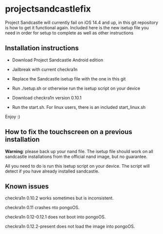 # projectsandcastlefix
Project Sandcastle will currently fail on iOS 14.4 and up, in this git repository is how to get it functional again. Included here is the new isetup file you need in order for setup to complete as well as other instructions



## Installation instructions

* Download Project Sandcastle Android edition

* Jailbreak with current checkra1n

* Replace the Sandcastle isetup file with the one in this git

* Run ./setup.sh or otherwise run the isetup script on your device

* Download checkra1n version 0.10.1

* Run the start.sh. For linux users, there is an included start_linux.sh

Enjoy :)



## How to fix the touchscreen on a previous installation

**Warning**: please back up your nand file. The isetup file should work on all sandcastle installations from the official nand image, but no guarantee.

All you need to do is run this isetup script on your device. The script will detect if you have already installed sandcastle.



## Known issues

checkra1n 0.10.2 works sometimes but is inconsistent.

checkra1n 0.11 crashes nto pongoOS.

checkra1n 0.12-0.12.1 does not boot into pongoOS.


checkra1n 0.12.2-present does not load the image into pongoOS.
